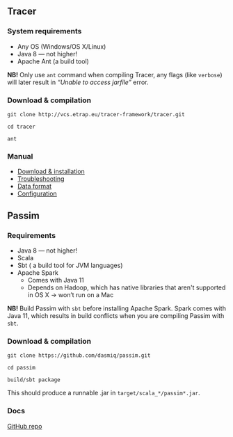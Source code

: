 ## Tracer

### System requirements

* Any OS (Windows/OS X/Linux)
* Java 8 — not higher!
* Apache Ant (a build tool)

**NB!** Only use `ant` command when compiling Tracer, any flags (like `verbose`) will later result in *“Unable to access jarfile”* error. 

### Download & compilation

`git clone http://vcs.etrap.eu/tracer-framework/tracer.git`

`cd tracer`

`ant`

### Manual

* [Download & installation](https://gfranzini.gitbooks.io/tracer/content/manual/download-and-installation.html)
* [Troubleshooting](https://gfranzini.gitbooks.io/tracer/content/support/troubleshooting/)
* [Data format](https://gfranzini.gitbooks.io/tracer/content/manual/corpus-preparation.html)
* [Configuration](https://gfranzini.gitbooks.io/tracer/content/manual/configuration/)

## Passim

### Requirements

* Java 8 — not higher!
* Scala
* Sbt ( a build tool for JVM languages)
* Apache Spark
  * Comes with Java 11
  * Depends on Hadoop, which has native libraries that aren't supported in OS X → won’t run on a Mac

**NB!** Build Passim with `sbt` before installing Apache Spark. Spark comes with Java 11, which results in build conflicts when you are compiling Passim with `sbt`.

### Download & compilation

`git clone https://github.com/dasmiq/passim.git`

`cd passim`

`build/sbt package`

This should produce a runnable .jar in `target/scala_*/passim*.jar`.

### Docs
[GitHub repo](https://github.com/dasmiq/passim)
